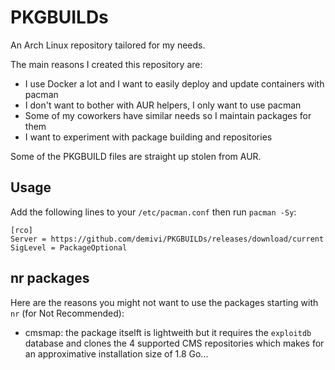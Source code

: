# PKGBUILDs

An Arch Linux repository tailored for my needs. 

The main reasons I created this repository are:
- I use Docker a lot and I want to easily deploy and update containers with pacman
- I don't want to bother with AUR helpers, I only want to use pacman
- Some of my coworkers have similar needs so I maintain packages for them
- I want to experiment with package building and repositories

Some of the PKGBUILD files are straight up stolen from AUR.

## Usage

Add the following lines to your `/etc/pacman.conf` then run `pacman -Sy`:
```
[rco]
Server = https://github.com/demivi/PKGBUILDs/releases/download/current
SigLevel = PackageOptional
```

## nr packages

Here are the reasons you might not want to use the packages starting with `nr` (for Not Recommended):
- cmsmap: the package itselft is lightweith but it requires the `exploitdb` database and clones the 4 supported CMS repositories which makes for an approximative installation size of 1.8 Go...
